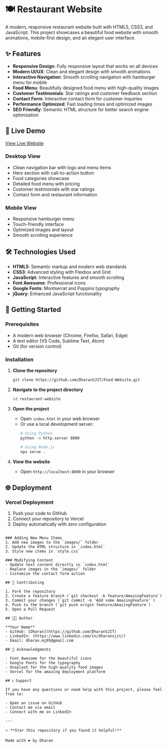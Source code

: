 # 🍽️ Restaurant Website

A modern, responsive restaurant website built with HTML5, CSS3, and JavaScript. This project showcases a beautiful food website with smooth animations, mobile-first design, and an elegant user interface.

## ✨ Features

- **Responsive Design**: Fully responsive layout that works on all devices
- **Modern UI/UX**: Clean and elegant design with smooth animations
- **Interactive Navigation**: Smooth scrolling navigation with hamburger menu for mobile
- **Food Menu**: Beautifully designed food menu with high-quality images
- **Customer Testimonials**: Star ratings and customer feedback section
- **Contact Form**: Interactive contact form for customer inquiries
- **Performance Optimized**: Fast loading times and optimized images
- **SEO Friendly**: Semantic HTML structure for better search engine optimization

## 🚀 Live Demo

[View Live Website](https://your-vercel-deployment-url.vercel.app)


### Desktop View
- Clean navigation bar with logo and menu items
- Hero section with call-to-action button
- Food categories showcase
- Detailed food menu with pricing
- Customer testimonials with star ratings
- Contact form and restaurant information

### Mobile View
- Responsive hamburger menu
- Touch-friendly interface
- Optimized images and layout
- Smooth scrolling experience

## 🛠️ Technologies Used

- **HTML5**: Semantic markup and modern web standards
- **CSS3**: Advanced styling with Flexbox and Grid
- **JavaScript**: Interactive features and smooth scrolling
- **Font Awesome**: Professional icons
- **Google Fonts**: Montserrat and Poppins typography
- **jQuery**: Enhanced JavaScript functionality

## 🚀 Getting Started

### Prerequisites
- A modern web browser (Chrome, Firefox, Safari, Edge)
- A text editor (VS Code, Sublime Text, Atom)
- Git (for version control)

### Installation

1. **Clone the repository**
   ```bash
   git clone https://github.com/DharanSJIT/Food-Website.git
   ```

2. **Navigate to the project directory**
   ```bash
   cd restaurant-website
   ```

3. **Open the project**
   - Open `index.html` in your web browser
   - Or use a local development server:
     ```bash
     # Using Python
     python -m http.server 8000
     
     # Using Node.js
     npx serve .
     ```

4. **View the website**
   - Open `http://localhost:8000` in your browser

## 🌐 Deployment

### Vercel Deployment
1. Push your code to GitHub
2. Connect your repository to Vercel
3. Deploy automatically with zero configuration
```

### Adding New Menu Items
1. Add new images to the `images/` folder
2. Update the HTML structure in `index.html`
3. Style new items in `style.css`

### Modifying Content
- Update text content directly in `index.html`
- Replace images in the `images/` folder
- Customize the contact form action

## 🤝 Contributing

1. Fork the repository
2. Create a feature branch (`git checkout -b feature/AmazingFeature`)
3. Commit your changes (`git commit -m 'Add some AmazingFeature'`)
4. Push to the branch (`git push origin feature/AmazingFeature`)
5. Open a Pull Request

## 👨‍💻 Author

**Your Name**
- GitHub: [Dharan](https://github.com/DharanSJIT)
- LinkedIn: (https://www.linkedin.com/in/dharansjit/)
- Email: dharan.mj05@gmail.com

## 🙏 Acknowledgments

- Font Awesome for the beautiful icons
- Google Fonts for the typography
- Unsplash for the high-quality food images
- Vercel for the amazing deployment platform

## 📞 Support

If you have any questions or need help with this project, please feel free to:

- Open an issue on GitHub
- Contact me via email
- Connect with me on LinkedIn

---

⭐ **Star this repository if you found it helpful!**

Made with ❤️ by Dharan

